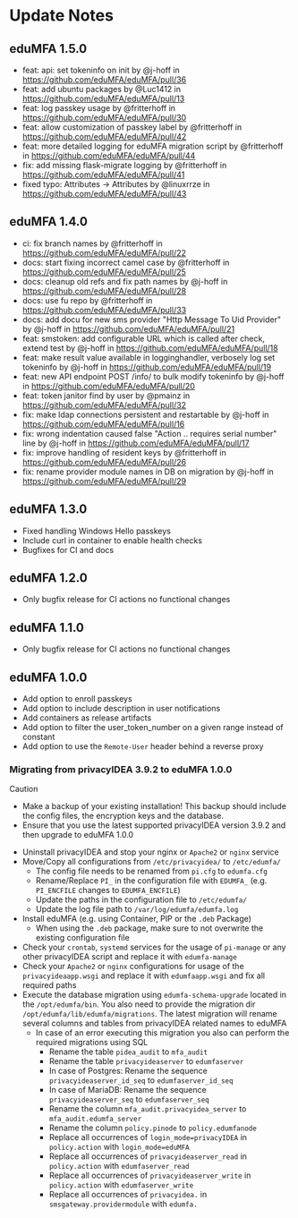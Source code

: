 # Update Notes

## eduMFA 1.5.0

* feat: api: set tokeninfo on init by @j-hoff in https://github.com/eduMFA/eduMFA/pull/36
* feat: add ubuntu packages by @Luc1412 in https://github.com/eduMFA/eduMFA/pull/13
* feat: log passkey usage by @fritterhoff in https://github.com/eduMFA/eduMFA/pull/30
* feat: allow customization of passkey label by @fritterhoff in https://github.com/eduMFA/eduMFA/pull/42
* feat: more detailed logging for eduMFA migration script by @fritterhoff in https://github.com/eduMFA/eduMFA/pull/44
* fix: add missing flask-migrate logging by @fritterhoff in https://github.com/eduMFA/eduMFA/pull/41
* fixed typo: Attributes -> Attributes by @linuxrrze in https://github.com/eduMFA/eduMFA/pull/43

## eduMFA 1.4.0

* ci: fix branch names by @fritterhoff in https://github.com/eduMFA/eduMFA/pull/22
* docs: start fixing incorrect camel case by @fritterhoff in https://github.com/eduMFA/eduMFA/pull/25
* docs: cleanup old refs and fix path names by @j-hoff in https://github.com/eduMFA/eduMFA/pull/28
* docs: use fu repo by @fritterhoff in https://github.com/eduMFA/eduMFA/pull/33
* docs: add docu for new sms provider "Http Message To Uid Provider" by @j-hoff
  in https://github.com/eduMFA/eduMFA/pull/21
* feat: smstoken: add configurable URL which is called after check, extend test by @j-hoff
  in https://github.com/eduMFA/eduMFA/pull/18
* feat: make result value available in logginghandler, verbosely log set tokeninfo by @j-hoff
  in https://github.com/eduMFA/eduMFA/pull/19
* feat: new API endpoint POST /info/<serial> to bulk modify tokeninfo by @j-hoff
  in https://github.com/eduMFA/eduMFA/pull/20
* feat: token janitor find by user by @pmainz in https://github.com/eduMFA/eduMFA/pull/32
* fix: make ldap connections persistent and restartable by @j-hoff in https://github.com/eduMFA/eduMFA/pull/16
* fix: wrong indentation caused false "Action .. requires serial number" line by @j-hoff
  in https://github.com/eduMFA/eduMFA/pull/17
* fix: improve handling of resident keys by @fritterhoff in https://github.com/eduMFA/eduMFA/pull/26
* fix: rename provider module names in DB on migration by @j-hoff in https://github.com/eduMFA/eduMFA/pull/29

## eduMFA 1.3.0

* Fixed handling Windows Hello passkeys
* Include curl in container to enable health checks
* Bugfixes for CI and docs

## eduMFA 1.2.0

* Only bugfix release for CI actions no functional changes

## eduMFA 1.1.0

* Only bugfix release for CI actions no functional changes

## eduMFA 1.0.0

* Add option to enroll passkeys
* Add option to include description in user notifications
* Add containers as release artifacts
* Add option to filter the user_token_number on a given range instead of constant
* Add option to use the `Remote-User` header behind a reverse proxy

### Migrating from privacyIDEA 3.9.2 to eduMFA 1.0.0

> [!CAUTION]
>  * Make a backup of your existing installation! This backup should include the config files, the encryption keys and
     the database.
>  * Ensure that you use the latest supported privacyIDEA version 3.9.2 and then upgrade to eduMFA 1.0.0

* Uninstall privacyIDEA and stop your nginx or `Apache2` or `nginx` service
* Move/Copy all configurations from `/etc/privacyidea/` to `/etc/edumfa/`
    * The config file needs to be renamed from `pi.cfg` to `edumfa.cfg`
    * Rename/Replace `PI_` in the configuration file with `EDUMFA_` (e.g. `PI_ENCFILE` changes to `EDUMFA_ENCFILE`)
    * Update the paths in the configuration file to `/etc/edumfa/`
    * Update the log file path to `/var/log/edumfa/edumfa.log`
* Install eduMFA (e.g. using Container, PIP or the `.deb` Package)
    * When using the `.deb` package, make sure to not overwrite the existing configuration file
* Check your `crontab`, `systemd` services for the usage of `pi-manage` or any other privacyIDEA script and replace it
  with `edumfa-manage`
* Check your `Apache2` or `nginx` configurations for usage of the `privacyideaapp.wsgi` and replace it
  with `edumfaapp.wsgi` and fix all required paths
* Execute the database migration using `edumfa-schema-upgrade` located in the `/opt/edumfa/bin`. You also need to
  provide the migration dir `/opt/edumfa/lib/edumfa/migrations`. The latest migration will rename several columns and
  tables from privacyIDEA related names to eduMFA
    * In case of an error executing this migration you also can perform the required migrations using SQL
        * Rename the table `pidea_audit` to `mfa_audit`
        * Rename the table `privacyideaserver` to `edumfaserver`
        * In case of Postgres: Rename the sequence `privacyideaserver_id_seq` to `edumfaserver_id_seq`
        * In case of MariaDB: Rename the sequence `privacyideaserver_seq` to `edumfaserver_seq`
        * Rename the column `mfa_audit.privacyidea_server` to `mfa_audit.edumfa_server`
        * Rename the column `policy.pinode` to `policy.edumfanode`
        * Replace all occurrences of `login_mode=privacyIDEA` in `policy.action` with `login_mode=eduMFA`
        * Replace all occurrences of `privacyideaserver_read` in `policy.action` with `edumfaserver_read`
        * Replace all occurrences of `privacyideaserver_write` in `policy.action` with `edumfaserver_write`
        * Replace all occurrences of `privacyidea.` in `smsgateway.providermodule` with `edumfa.`
